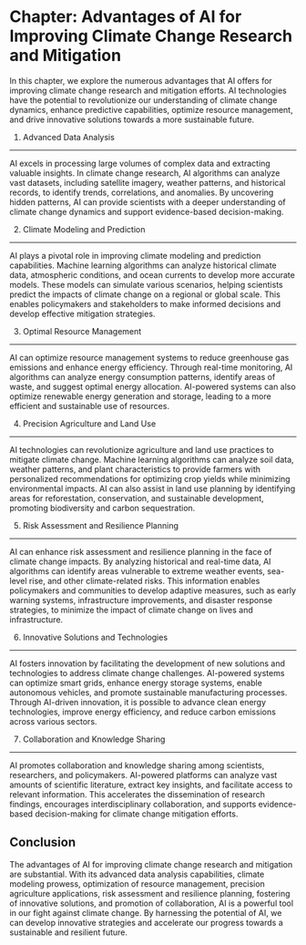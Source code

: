 Chapter: Advantages of AI for Improving Climate Change Research and Mitigation
==============================================================================

In this chapter, we explore the numerous advantages that AI offers for improving climate change research and mitigation efforts. AI technologies have the potential to revolutionize our understanding of climate change dynamics, enhance predictive capabilities, optimize resource management, and drive innovative solutions towards a more sustainable future.

1. Advanced Data Analysis
-------------------------

AI excels in processing large volumes of complex data and extracting valuable insights. In climate change research, AI algorithms can analyze vast datasets, including satellite imagery, weather patterns, and historical records, to identify trends, correlations, and anomalies. By uncovering hidden patterns, AI can provide scientists with a deeper understanding of climate change dynamics and support evidence-based decision-making.

2. Climate Modeling and Prediction
----------------------------------

AI plays a pivotal role in improving climate modeling and prediction capabilities. Machine learning algorithms can analyze historical climate data, atmospheric conditions, and ocean currents to develop more accurate models. These models can simulate various scenarios, helping scientists predict the impacts of climate change on a regional or global scale. This enables policymakers and stakeholders to make informed decisions and develop effective mitigation strategies.

3. Optimal Resource Management
------------------------------

AI can optimize resource management systems to reduce greenhouse gas emissions and enhance energy efficiency. Through real-time monitoring, AI algorithms can analyze energy consumption patterns, identify areas of waste, and suggest optimal energy allocation. AI-powered systems can also optimize renewable energy generation and storage, leading to a more efficient and sustainable use of resources.

4. Precision Agriculture and Land Use
-------------------------------------

AI technologies can revolutionize agriculture and land use practices to mitigate climate change. Machine learning algorithms can analyze soil data, weather patterns, and plant characteristics to provide farmers with personalized recommendations for optimizing crop yields while minimizing environmental impacts. AI can also assist in land use planning by identifying areas for reforestation, conservation, and sustainable development, promoting biodiversity and carbon sequestration.

5. Risk Assessment and Resilience Planning
------------------------------------------

AI can enhance risk assessment and resilience planning in the face of climate change impacts. By analyzing historical and real-time data, AI algorithms can identify areas vulnerable to extreme weather events, sea-level rise, and other climate-related risks. This information enables policymakers and communities to develop adaptive measures, such as early warning systems, infrastructure improvements, and disaster response strategies, to minimize the impact of climate change on lives and infrastructure.

6. Innovative Solutions and Technologies
----------------------------------------

AI fosters innovation by facilitating the development of new solutions and technologies to address climate change challenges. AI-powered systems can optimize smart grids, enhance energy storage systems, enable autonomous vehicles, and promote sustainable manufacturing processes. Through AI-driven innovation, it is possible to advance clean energy technologies, improve energy efficiency, and reduce carbon emissions across various sectors.

7. Collaboration and Knowledge Sharing
--------------------------------------

AI promotes collaboration and knowledge sharing among scientists, researchers, and policymakers. AI-powered platforms can analyze vast amounts of scientific literature, extract key insights, and facilitate access to relevant information. This accelerates the dissemination of research findings, encourages interdisciplinary collaboration, and supports evidence-based decision-making for climate change mitigation efforts.

Conclusion
----------

The advantages of AI for improving climate change research and mitigation are substantial. With its advanced data analysis capabilities, climate modeling prowess, optimization of resource management, precision agriculture applications, risk assessment and resilience planning, fostering of innovative solutions, and promotion of collaboration, AI is a powerful tool in our fight against climate change. By harnessing the potential of AI, we can develop innovative strategies and accelerate our progress towards a sustainable and resilient future.
